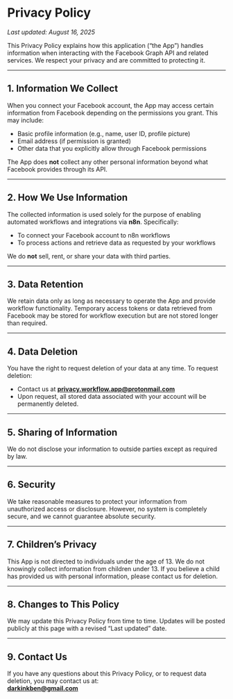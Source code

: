 # Privacy Policy

_Last updated: August 16, 2025_

This Privacy Policy explains how this application (“the App”) handles information when interacting with the Facebook Graph API and related services. We respect your privacy and are committed to protecting it.

---

## 1. Information We Collect
When you connect your Facebook account, the App may access certain information from Facebook depending on the permissions you grant. This may include:
- Basic profile information (e.g., name, user ID, profile picture)  
- Email address (if permission is granted)  
- Other data that you explicitly allow through Facebook permissions  

The App does **not** collect any other personal information beyond what Facebook provides through its API.

---

## 2. How We Use Information
The collected information is used solely for the purpose of enabling automated workflows and integrations via **n8n**. Specifically:
- To connect your Facebook account to n8n workflows  
- To process actions and retrieve data as requested by your workflows  

We do **not** sell, rent, or share your data with third parties.

---

## 3. Data Retention
We retain data only as long as necessary to operate the App and provide workflow functionality. Temporary access tokens or data retrieved from Facebook may be stored for workflow execution but are not stored longer than required.

---

## 4. Data Deletion
You have the right to request deletion of your data at any time. To request deletion:
- Contact us at **privacy.workflow.app@protonmail.com**  
- Upon request, all stored data associated with your account will be permanently deleted.  

---

## 5. Sharing of Information
We do not disclose your information to outside parties except as required by law.

---

## 6. Security
We take reasonable measures to protect your information from unauthorized access or disclosure. However, no system is completely secure, and we cannot guarantee absolute security.

---

## 7. Children’s Privacy
This App is not directed to individuals under the age of 13. We do not knowingly collect information from children under 13. If you believe a child has provided us with personal information, please contact us for deletion.

---

## 8. Changes to This Policy
We may update this Privacy Policy from time to time. Updates will be posted publicly at this page with a revised “Last updated” date.

---

## 9. Contact Us
If you have any questions about this Privacy Policy, or to request data deletion, you may contact us at:  
**darkinkben@gmail.com**